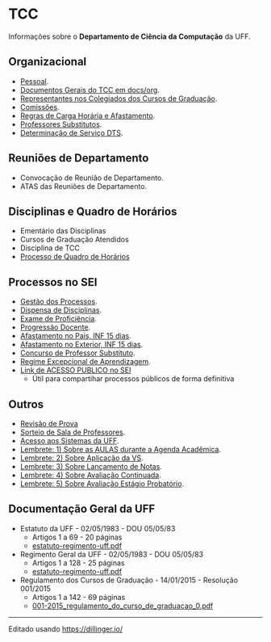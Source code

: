 # TCC
Informações sobre o **Departamento de Ciência da Computação** da UFF.

## Organizacional 
- [Pessoal](src/org-pessoal.md).
- [Documentos Gerais do TCC em docs/org](docs/org/README.md).
- [Representantes nos Colegiados dos Cursos de Graduação](src/org-representantes-colegiados.md).
- [Comissões](src/org-comissoes.md).
- [Regras de Carga Horária e Afastamento](src/org-regras-ch.md).
- [Professores Substitutos](src/org-substitutos.md).
- [Determinação de Serviço DTS](src/org-dts.md).

## Reuniões de Departamento
- Convocação de Reunião de Departamento.
- ATAS das Reuniões de Departamento.

## Disciplinas e Quadro de Horários
- Ementário das Disciplinas
- Cursos de Graduação Atendidos
- Disciplina de TCC
- [Processo de Quadro de Horários](src/disc-qh.md)

## Processos no SEI
- [Gestão dos Processos](src/sei-gestao-processos.md).
- [Dispensa de Disciplinas](src/sei-dispensa-disciplinas.md).
- [Exame de Proficiência](src/proficiencia.md).
- [Progressão Docente](src/sei-progressao.md).
- [Afastamento no Pais, INF 15 dias](src/sei-afastamento-pais.md).
- [Afastamento no Exterior, INF 15 dias](src/sei-afastamento-exterior.md).
- [Concurso de Professor Substituto](src/sei-substituto.md).
- [Regime Excepcional de Aprendizagem](src/sei-regime-aprendizagem.md).
- [Link de ACESSO PUBLICO no SEI](https://sei.uff.br/sei/modulos/pesquisa/md_pesq_processo_pesquisar.php?acao_externa=protocolo_pesquisar&acao_origem_externa=protocolo_pesquisar&id_orgao_acesso_externo=0)
    * Útil para compartihar processos públicos de forma definitiva

## Outros
- [Revisão de Prova](src/out-revisao-prova.md)
- [Sorteio de Sala de Professores](src/out-sorteio-salas.md).
- [Acesso aos Sistemas da UFF](src/out-acesso-sistemas.md).
- [Lembrete: 1) Sobre as AULAS durante a Agenda Acadêmica](src/out-lembrete-1.md).
- [Lembrete: 2) Sobre Aplicação da VS](src/out-lembrete-2.md).
- [Lembrete: 3) Sobre Lançamento de Notas](src/out-lembrete-3.md).
- [Lembrete: 4) Sobre Avaliação Continuada](src/out-lembrete-4.md).
- [Lembrete: 5) Sobre Avaliação Estágio Probatório](src/out-lembrete-5.md).

## Documentação Geral da UFF

- Estatuto da UFF - 02/05/1983 - DOU 05/05/83
   * Artigos 1 a 69 - 20 páginas
   * [estatuto-regimento-uff.pdf](https://www.uff.br/wp-content/uploads/2023/06/estatuto-regimento-uff.pdf)
- Regimento Geral da UFF - 02/05/1983 - DOU 05/05/83
   * Artigos 1 a 128 - 25 páginas
   * [estatuto-regimento-uff.pdf](https://www.uff.br/wp-content/uploads/2023/06/estatuto-regimento-uff.pdf)
- Regulamento dos Cursos de Graduação - 14/01/2015 - Resolução 001/2015
   * Artigos 1 a 142 - 69 páginas
   * [001-2015_regulamento_do_curso_de_graduacao_0.pdf](https://www.uff.br/wp-content/uploads/2023/07/001-2015_regulamento_do_curso_de_graduacao_0.pdf)
  
---
Editado usando https://dillinger.io/
